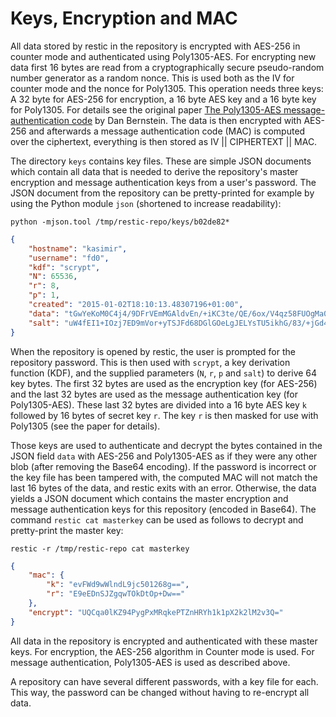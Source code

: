 # Keys, Encryption and MAC

All data stored by restic in the repository is encrypted with AES-256 in counter
mode and authenticated using Poly1305-AES. For encrypting new data first 16
bytes are read from a cryptographically secure pseudo-random number generator as
a random nonce. This is used both as the IV for counter mode and the nonce for
Poly1305. This operation needs three keys: A 32 byte for AES-256 for encryption,
a 16 byte AES key and a 16 byte key for Poly1305. For details see the original
paper
[The Poly1305-AES message-authentication code](https://cr.yp.to/mac/poly1305-20050329.pdf)
by Dan Bernstein. The data is then encrypted with AES-256 and afterwards a
message authentication code (MAC) is computed over the ciphertext, everything is
then stored as IV \|\| CIPHERTEXT \|\| MAC.

The directory `keys` contains key files. These are simple JSON documents which
contain all data that is needed to derive the repository's master encryption and
message authentication keys from a user's password. The JSON document from the
repository can be pretty-printed for example by using the Python module `json`
(shortened to increase readability):

```console
python -mjson.tool /tmp/restic-repo/keys/b02de82*
```

```json
{
    "hostname": "kasimir",
    "username": "fd0",
    "kdf": "scrypt",
    "N": 65536,
    "r": 8,
    "p": 1,
    "created": "2015-01-02T18:10:13.48307196+01:00",
    "data": "tGwYeKoM0C4j4/9DFrVEmMGAldvEn/+iKC3te/QE/6ox/V4qz58FUOgMa0Bb1cIJ6asrypCx/Ti/pRXCPHLDkIJbNYd2ybC+fLhFIJVLCvkMS+trdywsUkglUbTbi+7+Ldsul5jpAj9vTZ25ajDc+4FKtWEcCWL5ICAOoTAxnPgT+Lh8ByGQBH6KbdWabqamLzTRWxePFoYuxa7yXgmj9A==",
    "salt": "uW4fEI1+IOzj7ED9mVor+yTSJFd68DGlGOeLgJELYsTU5ikhG/83/+jGd4KKAaQdSrsfzrdOhAMftTSih5Ux6w=="
}
```

When the repository is opened by restic, the user is prompted for the repository
password. This is then used with `scrypt`, a key derivation function (KDF), and
the supplied parameters (`N`, `r`, `p` and `salt`) to derive 64 key bytes. The
first 32 bytes are used as the encryption key (for AES-256) and the last 32
bytes are used as the message authentication key (for Poly1305-AES). These last
32 bytes are divided into a 16 byte AES key `k` followed by 16 bytes of secret
key `r`. The key `r` is then masked for use with Poly1305 (see the paper for
details).

Those keys are used to authenticate and decrypt the bytes contained in the JSON
field `data` with AES-256 and Poly1305-AES as if they were any other blob (after
removing the Base64 encoding). If the password is incorrect or the key file has
been tampered with, the computed MAC will not match the last 16 bytes of the
data, and restic exits with an error. Otherwise, the data yields a JSON document
which contains the master encryption and message authentication keys for this
repository (encoded in Base64). The command `restic cat masterkey` can be used
as follows to decrypt and pretty-print the master key:

```console
restic -r /tmp/restic-repo cat masterkey
```

```json
{
    "mac": {
        "k": "evFWd9wWlndL9jc501268g==",
        "r": "E9eEDnSJZgqwTOkDtOp+Dw=="
    },
    "encrypt": "UQCqa0lKZ94PygPxMRqkePTZnHRYh1k1pX2k2lM2v3Q="
}
```

All data in the repository is encrypted and authenticated with these master
keys. For encryption, the AES-256 algorithm in Counter mode is used. For message
authentication, Poly1305-AES is used as described above.

A repository can have several different passwords, with a key file for each.
This way, the password can be changed without having to re-encrypt all data.
